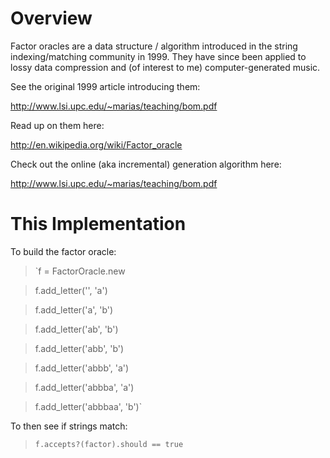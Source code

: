 Overview
=====================

Factor oracles are a data structure / algorithm introduced in the string 
indexing/matching community in 1999.  They have since been applied to lossy data 
compression and (of interest to me) computer-generated music.

See the original 1999 article introducing them:

<http://www.lsi.upc.edu/~marias/teaching/bom.pdf>

Read up on them here:

<http://en.wikipedia.org/wiki/Factor_oracle>

Check out the online (aka incremental) generation algorithm here:

<http://www.lsi.upc.edu/~marias/teaching/bom.pdf>

This Implementation
=====================

To build the factor oracle:

> `f = FactorOracle.new

>  f.add_letter('',       'a')

>  f.add_letter('a',      'b')

>  f.add_letter('ab',     'b')

>  f.add_letter('abb',    'b')

>  f.add_letter('abbb',   'a')

>  f.add_letter('abbba',  'a')

>  f.add_letter('abbbaa', 'b')`

To then see if strings match:

> `f.accepts?(factor).should == true`

